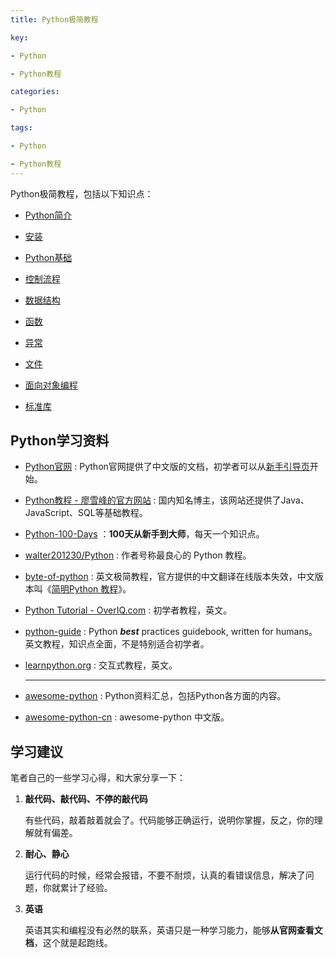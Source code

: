 ```yaml
---
title: Python极简教程

key: 

- Python

- Python教程

categories:

- Python

tags:

- Python

- Python教程
---
```


Python极简教程，包括以下知识点：

* [Python简介](#Python简介)

* [安装](#安装)

* [Python基础](#Python基础)

* [控制流程](#控制流程)

* [数据结构](#数据结构)

* [函数](#函数)

* [异常](#异常)

* [文件](#文件)

* [面向对象编程](#面向对象编程)

* [标准库](#标准库)

## Python学习资料

- [Python官网](https://docs.python.org/zh-cn/3/) : Python官网提供了中文版的文档，初学者可以从[新手引导页](https://wiki.python.org/moin/BeginnersGuideChinese)开始。

- [Python教程 - 廖雪峰的官方网站](https://www.liaoxuefeng.com/wiki/1016959663602400) : 国内知名博主，该网站还提供了Java、JavaScript、SQL等基础教程。

- [Python-100-Days](https://github.com/jackfrued/Python-100-Days) ：**100天从新手到大师**，每天一个知识点。

- [walter201230/Python](https://github.com/walter201230/Python) : 作者号称最良心的 Python 教程。

- [byte-of-python](https://github.com/swaroopch/byte-of-python) : 英文极简教程，官方提供的中文翻译在线版本失效，中文版本叫《[简明Python 教程]( https://github.com/thymleaf/blogres/blob/master/book/%E7%AE%80%E6%98%8EPython%E6%95%99%E7%A8%8B.pdf)》。

- [Python Tutorial - OverIQ.com](https://overiq.com/python-101/) : 初学者教程，英文。 

- [python-guide](https://github.com/realpython/python-guide) : Python ***best*** practices guidebook, written for humans。英文教程，知识点全面，不是特别适合初学者。

- [learnpython.org](https://www.learnpython.org/) : 交互式教程，英文。
  
  ---

- [awesome-python](https://github.com/vinta/awesome-python) : Python资料汇总，包括Python各方面的内容。

- [awesome-python-cn](https://github.com/jobbole/awesome-python-cn) : awesome-python 中文版。

## 学习建议

笔者自己的一些学习心得，和大家分享一下：

1. **敲代码、敲代码、不停的敲代码**
   
   有些代码，敲着敲着就会了。代码能够正确运行，说明你掌握，反之，你的理解就有偏差。

2. **耐心、静心**
   
   运行代码的时候，经常会报错，不要不耐烦，认真的看错误信息，解决了问题，你就累计了经验。

3. **英语**
   
   英语其实和编程没有必然的联系，英语只是一种学习能力，能够**从官网查看文档**，这个就是起跑线。
